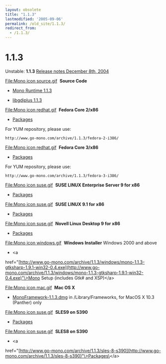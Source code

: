 ```yaml
---
layout: obsolete
title: "1.1.3"
lastmodified: '2005-09-06'
permalink: /old_site/1.1.3/
redirect_from:
  - /1.1.3/
---
```


1.1.3
=====

Unstable: **1.1.3**
 [Release notes December 8th, 2004](http://go-mono.com/archive/1.1.3)

 [File:Mono icon source.gif](/index.php?title=Special:Upload&wpDestFile=Mono_icon_source.gif "File:Mono icon source.gif")  **Source Code**

-   [Mono Runtime 1.1.3](http://www.go-mono.com/archive/1.1.3/mono-1.1.3.tar.gz)

-   [libgdiplus 1.1.3](http://www.go-mono.com/archive/1.1.3/libgdiplus-1.1.3.tar.gz)

 [File:Mono icon redhat.gif](/index.php?title=Special:Upload&wpDestFile=Mono_icon_redhat.gif "File:Mono icon redhat.gif")  **Fedora Core 2/x86**

-   [Packages](http://www.go-mono.com/archive/1.1.3/fedora-2-i386)

For YUM repository, please use:

    http://www.go-mono.com/archive/1.1.3/fedora-2-i386/

 [File:Mono icon redhat.gif](/index.php?title=Special:Upload&wpDestFile=Mono_icon_redhat.gif "File:Mono icon redhat.gif")  **Fedora Core 3/x86**

-   [Packages](http://www.go-mono.com/archive/1.1.3/fedora-3-i386)

For YUM repository, please use:

    http://www.go-mono.com/archive/1.1.3/fedora-3-i386/
      

 [File:Mono icon suse.gif](/index.php?title=Special:Upload&wpDestFile=Mono_icon_suse.gif "File:Mono icon suse.gif")  **SUSE LINUX Enterprise Server 9 for x86**

-   [Packages](http://www.go-mono.com/archive/1.1.3/sles-9-i586/)

 [File:Mono icon suse.gif](/index.php?title=Special:Upload&wpDestFile=Mono_icon_suse.gif "File:Mono icon suse.gif")  **SUSE LINUX 9.1 for x86**

-   [Packages](http://www.go-mono.com/archive/1.1.3/suse-91-i586/)

 [File:Mono icon suse.gif](/index.php?title=Special:Upload&wpDestFile=Mono_icon_suse.gif "File:Mono icon suse.gif")  **Novell Linux Desktop 9 for x86**

-   [Packages](http://www.go-mono.com/archive/1.1.3/nld-9-i586/)

 [File:Mono icon windows.gif](/index.php?title=Special:Upload&wpDestFile=Mono_icon_windows.gif "File:Mono icon windows.gif")  **Windows Installer** Windows 2000 and above

-   \<a

href="[http://www.go-mono.com/archive/1.1.3/windows/mono-1.1.3-gtksharp-1.9.1-win32-0.4.exe](http://www.go-mono.com/archive/1.1.3/windows/mono-1.1.3-gtksharp-1.9.1-win32-0.4.exe)"\>Mono Setup (includes Gtk\# and XSP)\</a\>

 [File:Mono icon mac.gif](/index.php?title=Special:Upload&wpDestFile=Mono_icon_mac.gif "File:Mono icon mac.gif")  **Mac OS X**

-   [MonoFramework-1.1.3.dmg](http://www.go-mono.com/archive/1.1.3/macos/MonoFramework-1.1.3.dmg) in /Library/Frameworks, for MacOS X 10.3 (Panther) only

 [File:Mono icon suse.gif](/index.php?title=Special:Upload&wpDestFile=Mono_icon_suse.gif "File:Mono icon suse.gif")  **SLES9 on S390**

-   [Packages](http://www.go-mono.com/archive/1.1.3/sles-9-s390)

 [File:Mono icon suse.gif](/index.php?title=Special:Upload&wpDestFile=Mono_icon_suse.gif "File:Mono icon suse.gif")  **SLES8 on S390**

-   \<a

href="[http://www.go-mono.com/archive/1.1.3/sles-8-s390](http://www.go-mono.com/archive/1.1.3/sles-8-s390)"\>Packages\</a\>



